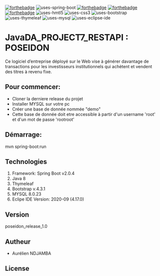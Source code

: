 [![forthebadge](https://forthebadge.com/images/badges/made-with-java.svg)](https://forthebadge.com) 
![uses-spring-boot](https://user-images.githubusercontent.com/66125882/150992572-d74acc1d-e539-4635-aac5-a3b88e85f73b.svg) 
[![forthebadge](https://forthebadge.com/images/badges/open-source.svg)](https://forthebadge.com)
[![forthebadge](https://forthebadge.com/images/badges/uses-css.svg)](https://forthebadge.com)
[![forthebadge](https://forthebadge.com/images/badges/uses-html.svg)](https://forthebadge.com)
![uses-hmtl5](https://user-images.githubusercontent.com/66125882/150992646-e9f89e60-e4ba-4356-a534-b19cb378b9a6.svg)
![uses-css3](https://user-images.githubusercontent.com/66125882/150992660-1eaeda94-8484-4719-a6a1-1e9d0a75c958.svg)
![uses-bootstrap](https://user-images.githubusercontent.com/66125882/150992677-40921400-9ef6-4b48-875e-e2c508c0e6f8.svg)
![uses-thymeleaf](https://user-images.githubusercontent.com/66125882/150992705-b93f3e8b-ae90-4cab-b8a9-3a6a5b229571.svg)
![uses-mysql](https://user-images.githubusercontent.com/66125882/150992745-a97b2c58-756d-40e3-9622-d9715d7c3954.svg)
![uses-eclipse-ide](https://user-images.githubusercontent.com/66125882/150992765-488cca5b-63b4-4a9d-9cc2-6b3a74b27793.svg)



# JavaDA_PROJECT7_RESTAPI : POSEIDON
Ce logiciel d’entreprise déployé sur le Web vise à générer davantage de transactions pour les investisseurs institutionnels qui achètent et vendent des titres à revenu fixe.

## Pour commencer:
- Cloner la derniere release du projet
- Installer MYSQL sur votre pc 
- Créer une base de donnée nommée "demo"
- Cette base de donnée doit etre accessible à partir d'un username 'root' et d'un mot de passe 'rootroot'

## Démarrage:
mvn spring-boot:run

## Technologies
1. Framework: Spring Boot v2.0.4
2. Java 8
3. Thymeleaf
4. Bootstrap v.4.3.1
5. MYSQL 8.0.23
6. Eclipe IDE Version: 2020-09 (4.17.0)

## Version
poseidon_release_1.0

## Autheur
- Aurélien NDJAMBA

## License

